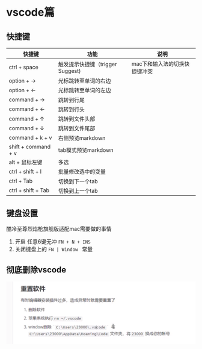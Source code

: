 # vscode篇

## 快捷键
 |   快捷键       |           功能           |      说明      |
 |---------------|------------------------------|----------------------|
 | ctrl + space  |触发提示快捷键（trigger Suggest) | mac下和输入法的切换快捷键冲突|
 | option + ->   |  光标跳转至单词的右边        |  |
 | option + <-   |  光标跳转至单词的左边      |    |
 | command + ->  | 跳转到行尾|  |
 | command + <-  | 跳转到行头|  |
 | command + ↑   | 跳转到文件头部|  |
 | command + ↓   | 跳转到文件尾部|  |
 | command + k + v  | 右侧预览markdown |  |
 | shift + command + v  | tab模式预览markdown | |
 | alt + 鼠标左键  | 多选 | |
 | ctrl + shift + l  | 批量修改选中的变量 | |
 | ctrl + Tab  | 切换到下一个tab | |
 | ctrl + shift + Tab  | 切换到上一个tab | |



## 键盘设置
酷冷至尊烈焰枪旗舰版适配mac需要做的事情
1. 开启 任意6键无冲 `FN + N + INS`
2. 关闭键盘上的 `FN | Window ` 常量


## 彻底删除vscode

![彻底删除vscode](../../images/devtools/彻底删除vscode.jpg)

